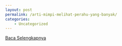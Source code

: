 ```yaml
---
layout: post
permalink: /arti-mimpi-melihat-perahu-yang-banyak/
categories:
    - Uncategorized
---
```


[Baca Selengkapnya](/10)